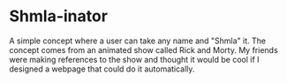 # Shmla-inator
A simple concept where a user can take any name and "Shmla" it. The concept comes from an animated show called Rick and Morty.
My friends were making references to the show and thought it would be cool if I designed a webpage that could do it automatically.
